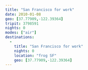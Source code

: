 ```yaml
---
title: "San Francisco for work"
date: 2010-01-08
geo: [37.77909,-122.39364]
tripit: 3798591
nights: 0
modes: ["air"]
destinations:
  -
    title: "San Francisco for work"
    nights: 0
    location: "frog SF"
    geo: [37.77909,-122.39364]
---
```




